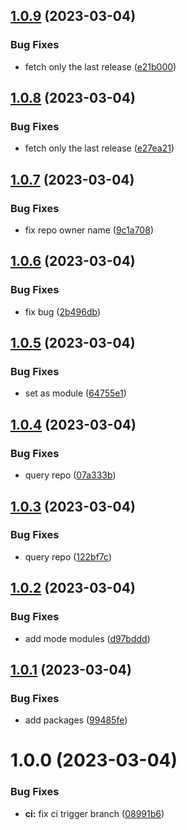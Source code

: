 ## [1.0.9](https://github.com/advertikon/github-action-relese-info/compare/v1.0.8...v1.0.9) (2023-03-04)


### Bug Fixes

* fetch only the last release ([e21b000](https://github.com/advertikon/github-action-relese-info/commit/e21b0004b8d01c92c3fefa64291f6bc9a4498d81))

## [1.0.8](https://github.com/advertikon/github-action-relese-info/compare/v1.0.7...v1.0.8) (2023-03-04)


### Bug Fixes

* fetch only the last release ([e27ea21](https://github.com/advertikon/github-action-relese-info/commit/e27ea21c1b7fbbfb38e454f404894538a6ab2d11))

## [1.0.7](https://github.com/advertikon/github-action-relese-info/compare/v1.0.6...v1.0.7) (2023-03-04)


### Bug Fixes

* fix repo owner name ([9c1a708](https://github.com/advertikon/github-action-relese-info/commit/9c1a7080e7427ff45928fef8383a3cfd9611390b))

## [1.0.6](https://github.com/advertikon/github-action-relese-info/compare/v1.0.5...v1.0.6) (2023-03-04)


### Bug Fixes

* fix bug ([2b496db](https://github.com/advertikon/github-action-relese-info/commit/2b496dbd8dcf25897aebf88b6eba1f307b0ad899))

## [1.0.5](https://github.com/advertikon/github-action-relese-info/compare/v1.0.4...v1.0.5) (2023-03-04)


### Bug Fixes

* set as module ([64755e1](https://github.com/advertikon/github-action-relese-info/commit/64755e16db46c39146965a50729669fdd60288eb))

## [1.0.4](https://github.com/advertikon/github-action-relese-info/compare/v1.0.3...v1.0.4) (2023-03-04)


### Bug Fixes

* query repo ([07a333b](https://github.com/advertikon/github-action-relese-info/commit/07a333bc84865ee910c1628696ddedaac7dba19a))

## [1.0.3](https://github.com/advertikon/github-action-relese-info/compare/v1.0.2...v1.0.3) (2023-03-04)


### Bug Fixes

* query repo ([122bf7c](https://github.com/advertikon/github-action-relese-info/commit/122bf7c3ca400707c9b05eab4718ea7d6196815a))

## [1.0.2](https://github.com/advertikon/github-action-relese-info/compare/v1.0.1...v1.0.2) (2023-03-04)


### Bug Fixes

* add mode modules ([d97bddd](https://github.com/advertikon/github-action-relese-info/commit/d97bdddd44fc1218ce3912c59ba4fc131df3cbd5))

## [1.0.1](https://github.com/advertikon/github-action-relese-info/compare/v1.0.0...v1.0.1) (2023-03-04)


### Bug Fixes

* add packages ([99485fe](https://github.com/advertikon/github-action-relese-info/commit/99485feb10e2861e34b8048fd53c64b8400116fd))

# 1.0.0 (2023-03-04)


### Bug Fixes

* **ci:** fix ci trigger branch ([08991b6](https://github.com/advertikon/github-action-relese-info/commit/08991b618e7f447a58145ddce720f3d6c21573cd))
